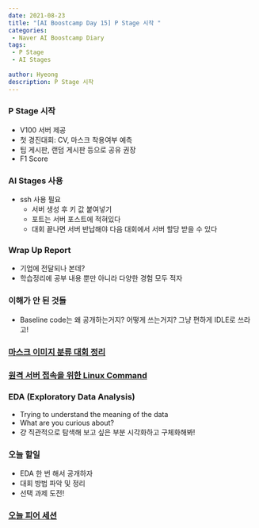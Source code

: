 ```yaml
---
date: 2021-08-23
title: "[AI Boostcamp Day 15] P Stage 시작 "
categories: 
 - Naver AI Boostcamp Diary
tags:
 - P Stage
 - AI Stages
 
author: Hyeong
description: P Stage 시작
---
```

### P Stage 시작
- V100 서버 제공
- 첫 경진대회: CV, 마스크 착용여부 예측
- 팁 게시판, 랜덤 게시판 등으로 공유 권장
- F1 Score

### AI Stages 사용
- ssh 사용 필요
    - 서버 생성 후 키 값 붙여넣기
    - 포트는 서버 포스트에 적혀있다
    - 대회 끝나면 서버 반납해야 다음 대회에서 서버 할당 받을 수 있다

### Wrap Up Report
- 기업에 전달되나 본데?
- 학습정리에 공부 내용 뿐만 아니라 다양한 경험 모두 적자

### 이해가 안 된 것들
- Baseline code는 왜 공개하는거지? 어떻게 쓰는거지? 그냥 편하게 IDLE로 쓰라고!

### [마스크 이미지 분류 대회 정리](https://hyeong01.github.io/competition/1st-competition/)

### [원격 서버 접속을 위한 Linux Command](https://hyeong01.github.io/linux/linux-command/)

### EDA (Exploratory Data Analysis)
- Trying to understand the meaning of the data
- What are you curious about?
- 걍 직관적으로 탐색해 보고 싶은 부분 시각화하고 구체화해봐!

### 오늘 할일
- EDA 한 번 해서 공개하자
- 대회 방법 파악 및 정리
- 선택 과제 도전!

### [오늘 피어 세션](https://www.notion.so/aa5b217b9b0140cfb10f4ec980b36c87?v=790a78942a234318a9bd84c5d5acfa4b&p=2e6bc80732964fcf8790e7c47322e593)
